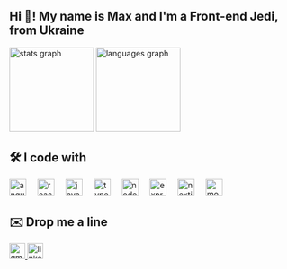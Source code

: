 <h2 align="left">Hi 👋! My name is Max and I'm a Front-end Jedi, from Ukraine</h2>

<div align="left">
  <img src="https://github-readme-stats.vercel.app/api?username=MaxVein&hide_title=true&hide_rank=true&show_icons=true&include_all_commits=true&count_private=true&disable_animations=false&theme=onedark&locale=en&hide_border=true" height="150" alt="stats graph"  />
  <img src="https://github-readme-stats.vercel.app/api/top-langs?username=MaxVein&locale=en&hide_title=false&layout=compact&card_width=320&langs_count=4&theme=onedark&hide_border=true" height="150" alt="languages graph"  />
</div>

###

<h2 align="left">🛠 I code with</h2>
<div align="left">
  <img src="https://skillicons.dev/icons?i=angular" height="30" alt="angularjs logo"  />
  <img width="12" />
  <img src="https://skillicons.dev/icons?i=react" height="30" alt="react logo"  />
  <img width="12" />
  <img src="https://skillicons.dev/icons?i=js" height="30" alt="javascript logo"  />
  <img width="12" />
  <img src="https://skillicons.dev/icons?i=ts" height="30" alt="typescript logo"  />
  <img width="12" />
  <img src="https://skillicons.dev/icons?i=nodejs" height="30" alt="nodejs logo"  />
  <img width="12" />
  <img src="https://skillicons.dev/icons?i=express" height="30" alt="express logo"  />
  <img width="12" />
  <img src="https://skillicons.dev/icons?i=nextjs" height="30" alt="nextjs logo"  />
  <img width="12" />
  <img src="https://skillicons.dev/icons?i=mongodb" height="30" alt="mongodb logo"  />
</div>

<h2 align="left">✉️ Drop me a line</h2>
<div align="left">
   <a href="mailto:makslav67@gmail.com" target="_blank">
      <img src="https://img.shields.io/static/v1?message=Makslav67&logo=gmail&label=&color=D14836&logoColor=white&labelColor=&style=for-the-badge" height="28" alt="gmail logo"  />
   </a>
  <a href="https://www.linkedin.com/in/maksym-lavriv-6292bb1a6/" target="_blank">
    <img src="https://img.shields.io/static/v1?message=LinkedIn&logo=linkedin&label=&color=0077B5&logoColor=white&labelColor=&style=for-the-badge" height="28" alt="linkedin logo"  />
  </a>
</div>

###
